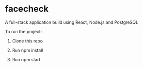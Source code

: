 # facecheck

A full-stack application build using React, Node.js and PostgreSQL

To run the project:

  1. Clone this repo

  2. Run npm install

  3. Run npm start
